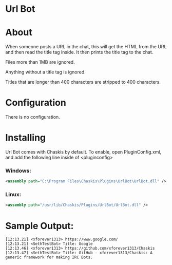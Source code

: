 ﻿Url Bot
==============

About
======
When someone posts a URL in the chat, this will get the HTML from the URL and then read the title tag inside.  It then prints the title tag to the chat.

Files more than 1MB are ignored.

Anything without a title tag is ignored.

Titles that are longer than 400 characters are stripped to 400 characters.

Configuration
=====

There is no configuration.

Installing
======

Url Bot comes with Chaskis by default. To enable, open PluginConfig.xml, and add the following line inside of &lt;pluginconfig&gt;

### Windows: ###

```XML
<assembly path="C:\Program Files\Chaskis\Plugins\UrlBot\UrlBot.dll" />
```

### Linux: ###

```XML
<assembly path="/usr/lib/Chaskis/Plugins/UrlBot/UrlBot.dll" />
```

Sample Output:
======

```
[12:13.21] <xforever1313> https://www.google.com/
[12:13.21] <SethTestBot> Title: Google
[12:13.46] <xforever1313> https://github.com/xforever1313/Chaskis
[12:13.47] <SethTestBot> Title: GitHub - xforever1313/Chaskis: A generic framework for making IRC Bots.
```
